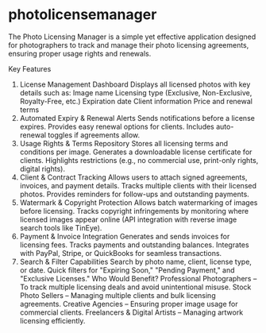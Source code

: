 # photolicensemanager
The Photo Licensing Manager is a simple yet effective application designed for photographers to track and manage their photo licensing agreements, ensuring proper usage rights and renewals.

Key Features
1. License Management Dashboard
    Displays all licensed photos with key details such as:
    Image name
    Licensing type (Exclusive, Non-Exclusive, Royalty-Free, etc.)
    Expiration date
    Client information
    Price and renewal terms
2. Automated Expiry & Renewal Alerts
    Sends notifications before a license expires.
    Provides easy renewal options for clients.
    Includes auto-renewal toggles if agreements allow.
3. Usage Rights & Terms Repository
    Stores all licensing terms and conditions per image.
    Generates a downloadable license certificate for clients.
    Highlights restrictions (e.g., no commercial use, print-only rights, digital rights).
4. Client & Contract Tracking
    Allows users to attach signed agreements, invoices, and payment details.
    Tracks multiple clients with their licensed photos.
    Provides reminders for follow-ups and outstanding payments.
5. Watermark & Copyright Protection
    Allows batch watermarking of images before licensing.
    Tracks copyright infringements by monitoring where licensed images appear online (API integration with reverse image search tools like TinEye).
6. Payment & Invoice Integration
    Generates and sends invoices for licensing fees.
    Tracks payments and outstanding balances.
    Integrates with PayPal, Stripe, or QuickBooks for seamless transactions.
7. Search & Filter Capabilities
    Search by photo name, client, license type, or date.
    Quick filters for "Expiring Soon," "Pending Payment," and "Exclusive Licenses."
Who Would Benefit?
    Professional Photographers – To track multiple licensing deals and avoid unintentional misuse.
    Stock Photo Sellers – Managing multiple clients and bulk licensing agreements.
    Creative Agencies – Ensuring proper image usage for commercial clients.
    Freelancers & Digital Artists – Managing artwork licensing efficiently.
